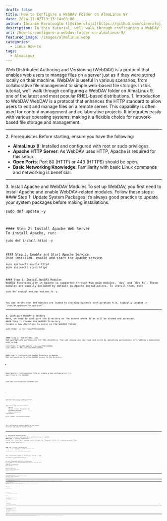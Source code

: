 ```yaml
---
draft: false
title: How to Configure a WebDAV Folder on AlmaLinux 9?
date: 2024-11-02T13:13:14+03:00
author: İbrahim Korucuoğlu ([@siberoloji](https://github.com/siberoloji))
description: In this tutorial, well walk through configuring a WebDAV folder on AlmaLinux 9, one of the latest and most popular RHEL-based distributions.
url: /how-to-configure-a-webdav-folder-on-almalinux-9/
featured_image: /images/almalinux.webp
categories:
  - Linux How-to
tags:
  - AlmaLinux
---
```


<!-- wp:jetpack/markdown {"source":"Web Distributed Authoring and Versioning (WebDAV) is a protocol that enables web users to manage files on a server just as if they were stored locally on their machine. WebDAV is useful in various scenarios, from collaborative file management to simple web-based file storage. In this tutorial, we'll walk through configuring a WebDAV folder on AlmaLinux 9, one of the latest and most popular RHEL-based distributions. 
### 1. Introduction to WebDAV 
WebDAV is a protocol that enhances the HTTP standard to allow users to edit and manage files on a remote server. This capability is often used for content management and collaborative projects. It integrates easily with various operating systems, making it a flexible choice for network-based file storage and management. 
 
### 2. Prerequisites 
Before starting, ensure you have the following: - **AlmaLinux 9**: Installed and configured with root or sudo privileges. - **Apache HTTP Server**: As WebDAV uses HTTP, Apache is required for this setup. - **Open Ports**: Port 80 (HTTP) or 443 (HTTPS) should be open. - **Basic Networking Knowledge**: Familiarity with basic Linux commands and networking is beneficial. 
 
### 3. Install Apache and WebDAV Modules 
To set up WebDAV, you first need to install Apache and enable WebDAV-related modules. Follow these steps: 
#### Step 1: Update System Packages It's always good practice to update your system packages before making installations. 

```bash sudo dnf update -y 
``` 
#### Step 2: Install Apache Web Server To install Apache, run: 

```bash sudo dnf install httpd -y 
``` 
#### Step 3: Enable and Start Apache Service Once installed, enable and start the Apache service. 

```bash sudo systemctl enable httpd sudo systemctl start httpd 
``` 
#### Step 4: Install WebDAV Modules WebDAV functionality in Apache is supported through two main modules, `dav` and `dav_fs`. These modules are usually included by default in Apache installations. To install them, run: 

```bash sudo dnf install mod_dav mod_dav_fs -y 
``` 
You can verify that the modules are loaded by checking Apache’s configuration file, typically located in `/etc/httpd/conf/httpd.conf`. 
 
### 4. Configure WebDAV Directory 
Next, we need to configure the directory on the server where files will be stored and accessed. 
#### Step 1: Create the WebDAV Directory Create a new directory to serve as the WebDAV folder. 

```bash sudo mkdir -p /var/www/html/webdav 
``` 
#### Step 2: Set Permissions Set appropriate permissions for the directory. You can choose who can read and write by adjusting permissions or creating a dedicated user group. 

```bash sudo chown -R apache:apache /var/www/html/webdav sudo chmod -R 755 /var/www/html/webdav 
``` 
#### Step 3: Configure the WebDAV Directory in Apache Add configuration to allow WebDAV access to the directory. 
1. Open Apache’s configuration file or create a new configuration file specifically for WebDAV: 
   ```bash    sudo nano /etc/httpd/conf.d/webdav.conf    ``` 
2. Add the following configuration: 
   ```apache            Dav On        Options Indexes FollowSymLinks        AllowOverride None        Require valid-user     
   Alias /webdav /var/www/html/webdav    ``` 
This configuration enables WebDAV on the `/webdav` directory and requires authentication. 
 
### 5. Setting Up Authentication 
To restrict access, configure basic authentication for WebDAV. 
#### Step 1: Install `httpd-tools` Install the `httpd-tools` package, which includes the `htpasswd` utility for creating password files. 

```bash sudo dnf install httpd-tools -y 
``` 
#### Step 2: Create a Password File Create a password file for WebDAV authentication. 

```bash sudo htpasswd -c /etc/httpd/.htpasswd webdav_user 
``` 
Enter a password when prompted. To add more users, omit the `-c` flag: 

```bash sudo htpasswd /etc/httpd/.htpasswd another_user 
``` 
#### Step 3: Update Apache Configuration for Authentication In your `webdav.conf` file, add the following lines within the `` block: 

```apache AuthType Basic AuthName \u0022Restricted WebDAV Folder\u0022 AuthUserFile /etc/httpd/.htpasswd Require valid-user 
``` 
Save and close the file. 
#### Step 4: Restart Apache To apply the changes, restart Apache: 

```bash sudo systemctl restart httpd 
``` 
 
### 6. Configuring Firewall Rules 
If your firewall is active, ensure that Apache traffic is allowed. 

```bash sudo firewall-cmd \u002d\u002dpermanent \u002d\u002dadd-service=http sudo firewall-cmd \u002d\u002dpermanent \u002d\u002dadd-service=https sudo firewall-cmd \u002d\u002dreload 
``` 
 
### 7. Testing WebDAV Configuration 
To test if WebDAV is functioning properly, open a web browser and navigate to `http://your-server-ip/webdav`. You should be prompted for a username and password. Enter the credentials set up in the `.htpasswd` file. 
If access is successful, your WebDAV setup is working! 
 
### 8. Mounting the WebDAV Folder 
Once WebDAV is set up, you can mount the folder on various operating systems. Here’s how to do it on a few popular systems. 
#### On Linux You can mount a WebDAV share in Linux using the `davfs2` package. 
1. Install `davfs2`: 
   ```bash    sudo dnf install davfs2 -y    ``` 
2. Mount the WebDAV folder: 
   ```bash    sudo mount -t davfs http://your-server-ip/webdav /mnt/webdav    ``` 
#### On Windows 1. Open File Explorer. 2. Right-click on “This PC” and select “Map network drive.” 3. In the Folder field, type: `http://your-server-ip/webdav`. 4. Enter your WebDAV username and password when prompted. 
#### On macOS 1. In Finder, press `Cmd + K`. 2. Enter the WebDAV URL: `http://your-server-ip/webdav`. 3. Click “Connect” and enter your WebDAV credentials. 
 
### 9. Troubleshooting Tips 
If you encounter issues, try these troubleshooting tips: 
- **Check Apache Error Logs**: Use `sudo tail -f /var/log/httpd/error_log` to view Apache logs for possible configuration errors. - **Verify File Permissions**: Ensure the `apache` user has permissions to the WebDAV directory. - **Ensure Correct URL**: Make sure the URL path is correct, especially when connecting from different operating systems. - **Firewall Settings**: Confirm that firewall rules are applied correctly. 
 
### 10. Conclusion 
Configuring a WebDAV folder on AlmaLinux 9 is straightforward with Apache and a few additional configurations. WebDAV enables remote file management, enhancing collaboration and file accessibility. By following this guide, you should now have a secure and functional WebDAV setup on your AlmaLinux server. 
WebDAV offers a practical solution for shared file management, and with proper configuration, it can be a powerful tool for businesses and individual users alike."} -->
<div class="wp-block-jetpack-markdown">Web Distributed Authoring and Versioning (WebDAV) is a protocol that enables web users to manage files on a server just as if they were stored locally on their machine. WebDAV is useful in various scenarios, from collaborative file management to simple web-based file storage. In this tutorial, we’ll walk through configuring a WebDAV folder on AlmaLinux 9, one of the latest and most popular RHEL-based distributions.
1. Introduction to WebDAV
WebDAV is a protocol that enhances the HTTP standard to allow users to edit and manage files on a remote server. This capability is often used for content management and collaborative projects. It integrates easily with various operating systems, making it a flexible choice for network-based file storage and management.
<hr>
2. Prerequisites
Before starting, ensure you have the following:

* **AlmaLinux 9**: Installed and configured with root or sudo privileges.
* **Apache HTTP Server**: As WebDAV uses HTTP, Apache is required for this setup.
* **Open Ports**: Port 80 (HTTP) or 443 (HTTPS) should be open.
* **Basic Networking Knowledge**: Familiarity with basic Linux commands and networking is beneficial.

<hr>
3. Install Apache and WebDAV Modules
To set up WebDAV, you first need to install Apache and enable WebDAV-related modules. Follow these steps:
#### Step 1: Update System Packages
It’s always good practice to update your system packages before making installations.
<pre><code class="language-bash">sudo dnf update -y
`</pre>
#### Step 2: Install Apache Web Server
To install Apache, run:
<pre><code class="language-bash">sudo dnf install httpd -y
`</pre>
#### Step 3: Enable and Start Apache Service
Once installed, enable and start the Apache service.
<pre><code class="language-bash">sudo systemctl enable httpd
sudo systemctl start httpd
`</pre>
#### Step 4: Install WebDAV Modules
WebDAV functionality in Apache is supported through two main modules, `dav` and `dav_fs`. These modules are usually included by default in Apache installations. To install them, run:
<pre><code class="language-bash">sudo dnf install mod_dav mod_dav_fs -y
`</pre>
You can verify that the modules are loaded by checking Apache’s configuration file, typically located in `/etc/httpd/conf/httpd.conf`.
<hr>
4. Configure WebDAV Directory
Next, we need to configure the directory on the server where files will be stored and accessed.
#### Step 1: Create the WebDAV Directory
Create a new directory to serve as the WebDAV folder.
<pre><code class="language-bash">sudo mkdir -p /var/www/html/webdav
`</pre>
#### Step 2: Set Permissions
Set appropriate permissions for the directory. You can choose who can read and write by adjusting permissions or creating a dedicated user group.
<pre><code class="language-bash">sudo chown -R apache:apache /var/www/html/webdav
sudo chmod -R 755 /var/www/html/webdav
`</pre>
#### Step 3: Configure the WebDAV Directory in Apache
Add configuration to allow WebDAV access to the directory.

* 
Open Apache’s configuration file or create a new configuration file specifically for WebDAV:
<pre><code class="language-bash">sudo nano /etc/httpd/conf.d/webdav.conf
`</pre>

* 
Add the following configuration:
<pre><code class="language-apache">&lt;Directory /var/www/html/webdav&gt;
    Dav On
    Options Indexes FollowSymLinks
    AllowOverride None
    Require valid-user
&lt;/Directory&gt;

Alias /webdav /var/www/html/webdav
`</pre>


This configuration enables WebDAV on the `/webdav` directory and requires authentication.
<hr>
5. Setting Up Authentication
To restrict access, configure basic authentication for WebDAV.
#### Step 1: Install `httpd-tools`
Install the `httpd-tools` package, which includes the `htpasswd` utility for creating password files.
<pre><code class="language-bash">sudo dnf install httpd-tools -y
`</pre>
#### Step 2: Create a Password File
Create a password file for WebDAV authentication.
<pre><code class="language-bash">sudo htpasswd -c /etc/httpd/.htpasswd webdav_user
`</pre>
Enter a password when prompted. To add more users, omit the `-c` flag:
<pre><code class="language-bash">sudo htpasswd /etc/httpd/.htpasswd another_user
`</pre>
#### Step 3: Update Apache Configuration for Authentication
In your `webdav.conf` file, add the following lines within the `&lt;Directory&gt;` block:
<pre><code class="language-apache">AuthType Basic
AuthName &quot;Restricted WebDAV Folder&quot;
AuthUserFile /etc/httpd/.htpasswd
Require valid-user
`</pre>
Save and close the file.
#### Step 4: Restart Apache
To apply the changes, restart Apache:
<pre><code class="language-bash">sudo systemctl restart httpd
`</pre>
<hr>
6. Configuring Firewall Rules
If your firewall is active, ensure that Apache traffic is allowed.
<pre><code class="language-bash">sudo firewall-cmd --permanent --add-service=http
sudo firewall-cmd --permanent --add-service=https
sudo firewall-cmd --reload
`</pre>
<hr>
7. Testing WebDAV Configuration
To test if WebDAV is functioning properly, open a web browser and navigate to `http://your-server-ip/webdav`. You should be prompted for a username and password. Enter the credentials set up in the `.htpasswd` file.
If access is successful, your WebDAV setup is working!
<hr>
8. Mounting the WebDAV Folder
Once WebDAV is set up, you can mount the folder on various operating systems. Here’s how to do it on a few popular systems.
#### On Linux
You can mount a WebDAV share in Linux using the `davfs2` package.

* 
Install `davfs2`:
<pre><code class="language-bash">sudo dnf install davfs2 -y
`</pre>

* 
Mount the WebDAV folder:
<pre><code class="language-bash">sudo mount -t davfs http://your-server-ip/webdav /mnt/webdav
`</pre>


#### On Windows

* Open File Explorer.
* Right-click on “This PC” and select “Map network drive.”
* In the Folder field, type: `http://your-server-ip/webdav`.
* Enter your WebDAV username and password when prompted.

#### On macOS

* In Finder, press `Cmd + K`.
* Enter the WebDAV URL: `http://your-server-ip/webdav`.
* Click “Connect” and enter your WebDAV credentials.

<hr>
9. Troubleshooting Tips
If you encounter issues, try these troubleshooting tips:

* **Check Apache Error Logs**: Use `sudo tail -f /var/log/httpd/error_log` to view Apache logs for possible configuration errors.
* **Verify File Permissions**: Ensure the `apache` user has permissions to the WebDAV directory.
* **Ensure Correct URL**: Make sure the URL path is correct, especially when connecting from different operating systems.
* **Firewall Settings**: Confirm that firewall rules are applied correctly.

<hr>
10. Conclusion
Configuring a WebDAV folder on AlmaLinux 9 is straightforward with Apache and a few additional configurations. WebDAV enables remote file management, enhancing collaboration and file accessibility. By following this guide, you should now have a secure and functional WebDAV setup on your AlmaLinux server.
WebDAV offers a practical solution for shared file management, and with proper configuration, it can be a powerful tool for businesses and individual users alike.
</div>
<!-- /wp:jetpack/markdown -->